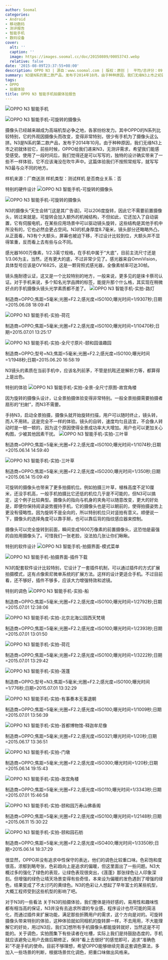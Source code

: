 ```yaml
---
author: Soomal
categories:
- Android
- 移动数码
- 测评报告
- 智能手机
- 数码设备
cover:
  alt: ''
  caption: ''
  image: https://images.soomal.cc/doc/20150809/00053743.webp
  relative: false
date: '2015-08-09T23:37:55+08:00'
description: OPPO N3 | 源自：www.soomal.com | 版权：原创 |  平均/总评分：09.05/181
summary: N3是N系的第二款产品，发布于2014年10月。由于种种原因，我们无缘N3上市之初就体验它，前些时候，OPPO给我们递来N3，无测评需求，希望我们能感受感受。使用了一段时间后，我们觉得还是可以写写的，独特的设计确实带来了一些不一样体验
tags:
- OPPO
- 拍摄体验
title: OPPO N3 智能手机拍摄体验报告
---
```


![OPPO N3 智能手机](https://images.soomal.cc/doc/20150717/00053187_01.webp)



![OPPO N3 智能手机-可旋转的摄像头](https://images.soomal.cc/doc/20150717/00053195_01.webp)



摄像头已经越来越成为高端机型必争之地，各家纷纷发力。其中OPPO的N系列比较特别，它的外观因摄像头而改变，变得非常特别，很少有手机为了摄像头这么拼。N3是N系的第二款产品，发布于2014年10月。由于种种原因，我们无缘N3上市之初就体验它，前些时候，OPPO给我们递来N3，无测评需求，希望我们能感受感受。使用了一段时间后，我们觉得还是可以写写的，独特的设计确实带来了一些不一样体验，它不应该淹没在吹牛声中。这篇体验我们不按照常规写，就写写N3最与众不同的地方。


样机来源：厂商送测
样机类型：测试样机
是否商业关系：否

特别的硬件设计
![OPPO N3 智能手机-可旋转的摄像头](https://images.soomal.cc/doc/20150717/00053193_01.webp)




![OPPO N3 智能手机-可旋转的摄像头](https://images.soomal.cc/doc/20150717/00053194_01.webp)




N3的摄像头“天生会转”[这是其广告语]，可以206度旋转，因此它不需要前置摄像头，转过来就是。可旋转会加入额外的机械结构，不但如此，它还加入了自动装置，它有伺服电机，在某些应用场景中可以驱动镜头旋转，这些结构是其他手机中所没有的，它也必然会更占空间。N3的机身厚度8.7毫米，镜头部分还略略外凸，从正面看，N3有个大额头，屏幕也被迫下移，不过设计比较到位，大额头并不显得笨重，反而看上去有些与众不同。

感光器1600万像素，1/2.3英寸规格，在手机中属于“大底”，目前主流尺寸还是1/3.06为主，当然，还有更大的底，不过非常少见了。感光器来自OmniVision，具体型号应该是OV16825，这是一颗背照式感光器，全像素帧率可达30帧。

镜头施耐德认证，这又是一个比较特别的地方，一般来说，更多见的是徕卡蔡司认证。对于手机来说，多个知名光学品牌的标签，能提升那个什么格，其实现在稍微好点的手机摄像头镜头光学素质都不差了。
![OPPO N3 智能手机-实拍-路灯](https://images.soomal.cc/doc/20150809/00053737_01.webp)

制造商=OPPO;焦距=5毫米;光圈=F2.2;感光度=ISO100;曝光时间=1/9307秒;日期=2015.06.08 18:09:41


![OPPO N3 智能手机-实拍-荷花](https://images.soomal.cc/doc/20150809/00053738_01.webp)

制造商=OPPO;焦距=5毫米;光圈=F2.2;感光度=ISO100;曝光时间=1/10470秒;日期=2015.07.01 13:25:17


![OPPO N3 智能手机-实拍-全尺寸原片-颐和园谐趣园](https://images.soomal.cc/doc/20150809/00053739.webp)

制造商=OPPO;型号=N3;焦距=5毫米;光圈=F2.2;感光度=ISO100;曝光时间=1/1948秒;日期=2015.06.20 16:58:19


N3镜头的素质在当前手机中，应该名列前茅，不管是抗眩还是解析力等，都算得上是出色。

特别的体验
![OPPO N3 智能手机-实拍-全景-全尺寸原图-故宫角楼](https://images.soomal.cc/doc/20150728/00053463.webp)




因为旋转的摄像头设计，让全景拍摄体验变得非常特别。一般全景拍摄需要拍摄者扇形的“扫射”，而N3不需要。

手持N3，启动全景拍摄，摄像头就开始旋转扫描，用户可以随时终止，镜头转，而人不用转。这是完全不一样的体验。镜头的自转，速度均匀且适宜，不会像人转动时是一顿一顿的，因为这个原因使得全景成功率大大增加。用户也可以更加关心构图，少被其他因素干扰。
![OPPO N3 智能手机-实拍-三叶草](https://images.soomal.cc/doc/20150728/00053473_01.webp)

制造商=OPPO;焦距=5毫米;光圈=F2.2;感光度=ISO100;曝光时间=1/1074秒;日期=2015.06.14 14:59:40


![OPPO N3 智能手机-实拍-三叶草](https://images.soomal.cc/doc/20150809/00053740_01.webp)

制造商=OPPO;焦距=5毫米;光圈=F2.2;感光度=ISO200;曝光时间=1/350秒;日期=2015.06.14 15:09:49


可旋转的摄像头也带来了更多拍摄机位。例如拍摄三叶草，植株高度不足10厘米，还没手机高，一般手机拍摄比它还低的机位几乎是不可能的，但N3可以搞定，这个例子比较典型。摄像头的指向与机身的夹角可以随意改变，更大的好处是，即便你保持阅读姿势握持手机，它的摄像头也是可以朝前的，使得拍摄姿势上更没有侵略性。因为旋转不是全向的，所以特别机位只对竖拍有意义。顺便说一下，摄像头的选择角度可以靠手掰，也可以靠后背的指纹感应器来控制。

摄像头可以完全旋转到前面，瞬间变成1600万像素的前置摄像头，这恐怕是最强的自拍用摄像头了。可惜我们一张老脸，没法拍几张让你们瞅瞅。

特别的软件设计
![OPPO N3 智能手机-拍摄界面-模式菜单](https://images.soomal.cc/doc/20150809/00053741_01.webp)




![OPPO N3 智能手机-拍摄界面-插件下载](https://images.soomal.cc/doc/20150809/00053742_01.webp)




N3的配套软件设计比较特别，它设计了一套插件机制，可以通过插件的方式扩展拍摄模式，这有点像索尼微单系统的扩展方法。这样的设计更适合手机。不过目前看，还不够好，插件不够多，应该大力增强特效和滤镜。

特别的调色
![OPPO N3 智能手机-实拍-船](https://images.soomal.cc/doc/20150728/00053494_01.webp)

制造商=OPPO;焦距=5毫米;光圈=F2.2;感光度=ISO100;曝光时间=1/2792秒;日期=2015.07.01 12:38:06


![OPPO N3 智能手机-实拍-北京北海公园西天梵境](https://images.soomal.cc/doc/20150728/00053495_01.webp)

制造商=OPPO;焦距=5毫米;光圈=F2.2;感光度=ISO100;曝光时间=1/2393秒;日期=2015.07.01 13:01:50


![OPPO N3 智能手机-实拍-荷花](https://images.soomal.cc/doc/20150728/00053499_01.webp)

制造商=OPPO;焦距=5毫米;光圈=F2.2;感光度=ISO100;曝光时间=1/3222秒;日期=2015.07.01 13:29:42


![OPPO N3 智能手机-实拍-莲蓬](https://images.soomal.cc/doc/20150728/00053501_01.webp)

制造商=OPPO;型号=N3;焦距=5毫米;光圈=F2.2;感光度=ISO100;曝光时间=1/776秒;日期=2015.07.01 13:32:29


![OPPO N3 智能手机-实拍-有事奏本无事退朝](https://images.soomal.cc/doc/20150728/00053502_01.webp)

制造商=OPPO;焦距=5毫米;光圈=F2.2;感光度=ISO100;曝光时间=1/1009秒;日期=2015.07.01 13:56:39


![OPPO N3 智能手机-实拍-首都博物馆-释迦牟尼像](https://images.soomal.cc/doc/20150728/00053479_01.webp)

制造商=OPPO;焦距=5毫米;光圈=F2.2;感光度=ISO321;曝光时间=1/20秒;日期=2015.06.17 13:36:51


![OPPO N3 智能手机-实拍-门墩](https://images.soomal.cc/doc/20150728/00053476_01.webp)

制造商=OPPO;焦距=5毫米;光圈=F2.2;感光度=ISO300;曝光时间=1/20秒;日期=2015.06.14 19:15:43


![OPPO N3 智能手机-实拍-故宫角楼](https://images.soomal.cc/doc/20150728/00053503_01.webp)

制造商=OPPO;焦距=5毫米;光圈=F2.2;感光度=ISO110;曝光时间=1/3343秒;日期=2015.07.01 15:46:58


![OPPO N3 智能手机-实拍-颐和园万寿山佛香阁](https://images.soomal.cc/doc/20150728/00053472_01.webp)

制造商=OPPO;焦距=5毫米;光圈=F2.2;感光度=ISO100;曝光时间=1/2148秒;日期=2015.06.11 15:30:22


![OPPO N3 智能手机-实拍-颐和园石舫](https://images.soomal.cc/doc/20150728/00053475_01.webp)

制造商=OPPO;焦距=5毫米;光圈=F2.2;感光度=ISO400;曝光时间=1/3350秒;日期=2015.06.14 18:37:29


很显然，OPPO并没有追求中性保守的表达，他们的调色比较重口味。色彩饱和度很高，浓郁到略夸张，色彩趋向上是追求的偏暖，但这里面出了一些问题。N3大概过多的强化了绿色的表现，让绿色表现很突出，《莲蓬》那张绿色让人印象深刻。但增强的绿色让晴天场景变得有些奇怪，本来设为偏暖的发色遇到了增强的绿色，结果变成了不太讨巧的黄绿色。N3的色彩让人想起了早年富士的某些机型，大概工程师受到这些机型的影响了吧。

对于N3的一些看法
关于N3的拍摄体验，我们整体是持好感的，易用性和趣味性都有相当高的保证，N3并没有去追求所谓的专业感，程序设计也尽可能的简洁化，而通过插件来扩展功能，满足那些折腾用户的需求，这个方向是对的。可旋转摄像头带来特别的体验，这种体验就如同相机的旋转屏一样，不去用用，不大能理解它的好处，用过N3后，我们幻想所有手机摄像头都能旋转就好，当然这是不可能的。关于调色，实拍图集下有些读者在吐槽，实际上我们是持鼓励态度的，手机就应该避免让用户去做后期修正，保持“看上去很好”的感觉即可，追求“准确色彩”不是手机的使命。目前不够理想，希望OPPO能够继续完善这套调色算法，多加入一些场景的判断，根据场景优化调色，把重口味做出风格来。